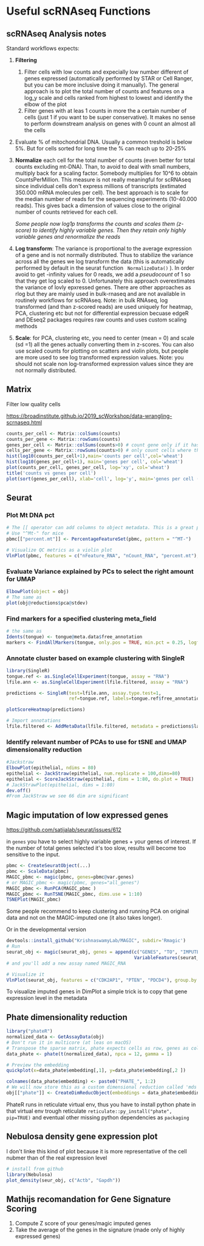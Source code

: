 # Useful scRNAseq Functions

## scRNAseq Analysis notes

Standard workflows expects:

1. **Filtering**

   1. Filter cells with low counts and expecially low number different of genes expressed (automatically performed by STAR or Cell Ranger, but you can be more inclusive doing it manually). The general approach is to plot the total number of counts and features on a log_y scale and cells ranked from highest to lowest and identify the elbow of the plot
   2. Filter genes with at leas 1 counts in more the a certain number of cells (just 1 if you want to be super conservative). It makes no sense to perform downstream analysis on genes with 0 count an almost all the cells

2. Evaluate % of mitochondrial DNA. Usually a common treshold is below 5%. But for cells sorted for long time the % can reach up to 20-25%

3. **Normalize** each cell for the total number of counts (even better for total counts excluding mt-DNA). Than, to avoid to deal with small numbers, multiply back for a scaling factor. Somebody multiplies for 10^6 to obtain CountsPerMillion. This measure is not really meaningful for scRNAseq since individual cells don't express millions of transcripts (extimated 350.000 mRNA molecules per cell). The best approach is to scale for the median number of reads for the sequencing experiments (10-40.000 reads). This gives back a dimension of values close to the original number of counts retrieved for each cell.

   *Some people now log1p transforms the counts and scales them (z-score) to identify highly variable genes. Then they retain only highly variable genes and renormalize the reads*

4. **Log transform**: The variance is proportional to the average expression of a gene and is not normally distributed. Thus to stabilize the variance across all the genes we log transform the data (this is automatically performed by default in the seurat function ` NormalizeData()` ). In order avoid to get -infinity values for 0 reads, we add a *pseudocount* of 1 so that they get log scaled to 0. Unfortunately this approach overextimates the variance of lovly epxressed genes. There are other approaches as rlog but they are mainly used in bulk-rnaseq and are not available in routinely workflows for scRNAseq. Note: in bulk RNAseq, log transformed (and than z-scored reads) are used uniquely for heatmap, PCA, clustering etc but not for differential expression becuase edgeR and DEseq2 packages requires raw counts and uses custom scaling methods

5.  **Scale**: for PCA, clustering etc, you need to center (mean = 0) and scale (sd =1) all the genes actually converting them in z-scores. You can also use scaled counts for plotting on scatters and violin plots, but people are more used to see log transformed expression values. Note: you should not scale non log-transformed expression values since they are not normally distributed.



## Matrix

Filter low quality cells

https://broadinstitute.github.io/2019_scWorkshop/data-wrangling-scrnaseq.html

```R
counts_per_cell <- Matrix::colSums(counts)
counts_per_gene <- Matrix::rowSums(counts)
genes_per_cell <- Matrix::colSums(counts>0) # count gene only if it has non-zero reads mapped.
cells_per_gene <- Matrix::rowSums(counts>0) # only count cells where the gene is expressed
hist(log10(counts_per_cell+1),main='counts per cell',col='wheat')
hist(log10(genes_per_cell+1), main='genes per cell', col='wheat')
plot(counts_per_cell, genes_per_cell, log='xy', col='wheat')
title('counts vs genes per cell')
plot(sort(genes_per_cell), xlab='cell', log='y', main='genes per cell (ordered)')
```



## Seurat

### Plot Mt DNA pct

```R
# The [[ operator can add columns to object metadata. This is a great place to stash QC stats
# Use "^Mt-" for mice
pbmc[["percent.mt"]] <- PercentageFeatureSet(pbmc, pattern = "^MT-")

# Visualize QC metrics as a violin plot
VlnPlot(pbmc, features = c("nFeature_RNA", "nCount_RNA", "percent.mt"), ncol = 3)
```

### Evaluate Variance explained by PCs to select the right amount for UMAP

```R
ElbowPlot(object = obj)
# The same as 
plot(obj@reductions$pca@stdev)
```

### Find markers for a specified clustering meta_field

```r
# the same as 
Idents(tongue) <- tongue@meta.data$free_annotation
markers <- FindAllMarkers(tongue, only.pos = TRUE, min.pct = 0.25, logfc.threshold = 0.25, test.use = "roc")
```

### Annotate cluster based on example clustering with SingleR

```r
library(SingleR)
tongue.ref <- as.SingleCellExperiment(tongue, assay = "RNA")
lfile.ann <- as.SingleCellExperiment(lfile.filtered, assay = "RNA")

predictions <- SingleR(test=lfile.ann, assay.type.test=1, 
                       ref=tongue.ref, labels=tongue.ref$free_annotation)

plotScoreHeatmap(predictions)

# Import annotations
lfile.filtered <- AddMetaData(lfile.filtered, metadata = predictions$labels, col.name = "free_annotation")
```

### Identify relevant number of PCAs to use for tSNE and UMAP dimensionality reduction

```r
#Jackstraw 
ElbowPlot(epithelial, ndims = 80)
epithelial <- JackStraw(epithelial, num.replicate = 100,dims=80)
epithelial <- ScoreJackStraw(epithelial, dims = 1:80, do.plot = TRUE)
# JackStrawPlot(epithelial, dims = 1:80)
dev.off()
#From JackStraw we see 66 dim are significant
```

## Magic imputation of low expressed genes

https://github.com/satijalab/seurat/issues/612

in `genes` you have to select highly variable genes + your genes of interest. If the number of total genes selected it's too slow, results will become too sensitive to the input.

```r
pbmc <- CreateSeuratObject(...)
pbmc <- ScaleData(pbmc)
MAGIC_pbmc <- magic(pbmc, genes=pbmc@var.genes)
# or MAGIC_pbmc <- magic(pbmc, genes="all_genes")
MAGIC_pbmc <- RunPCA(MAGIC_pbmc )
MAGIC_pbmc <- RunTSNE(MAGIC_pbmc, dims.use = 1:10)
TSNEPlot(MAGIC_pbmc)
```

Some people recommend to keep clustering and running PCA on original data and not on the MAGIC-imputed one (it also takes longer).

Or in the developmental version

```r
devtools::install_github("KrishnaswamyLab/MAGIC", subdir='Rmagic')
# Run
seurat_obj <- magic(seurat_obj, genes = append(c("GENES", "TO", "IMPUTE"),
                                               VariableFeatures(seurat_obj)))
# and you'll add a new assay named MAGIC_RNA

# Visualize it
VlnPlot(seurat_obj, features = c("CDK2AP1", "PTEN", "PDCD4"), group.by = "clusters", assay = "MAGIC_RNA")
```

To visualize imputed genes in DimPlot a simple trick is to copy that gene expression level in the metadata

## Phate dimensionality reduction

```r
library("phateR")
normalized_data <- GetAssayData(obj)
# Don't run it in multicore (at leas on macOS)
# Transpose the sparse matrix, phate expects cells as row, genes as columns
data_phate <- phate(t(normalized_data), npca = 12, gamma = 1)

# Preview the embedding
quickplot(x=data_phate$embedding[,1], y=data_phate$embedding[,2 ])

colnames(data_phate$embedding) <- paste0("PHATE_", 1:2)
# We will now store this as a custom dimensional reduction called 'mds'
obj[["phate"]] <- CreateDimReducObject(embeddings = data_phate$embedding, key = "PHATE_", assay = DefaultAssay(obj))
```

PhateR runs in reticulate virtual env, thus you have to install python phate in that virtual env trough reticulate `reticulate::py_install("phate", pip=TRUE)` and eventual other missing python dependencies as `packaging`

## Nebulosa density gene expression plot

I don't linke this kind of plot because it is more representative of the cell nubmer than of the real expression level

```r
# install from github
library(Nebulosa)
plot_density(seur_obj, c("Actb", "Gapdh"))
```

## Mathijs recomandation for Gene Signature Scoring

1. Compute Z score of your genes/magic imputed genes
2. Take the average of the genes in the signature (made only of highly expressed genes)

